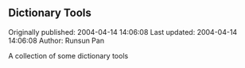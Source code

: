## Dictionary Tools

Originally published: 2004-04-14 14:06:08
Last updated: 2004-04-14 14:06:08
Author: Runsun Pan

A collection of some dictionary tools